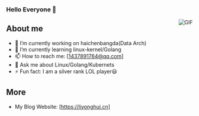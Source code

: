 ### Hello Everyone 👋
<img align="right" alt="GIF" src="https://raw.githubusercontent.com/JoeyBling/JoeyBling/master/pic/pusheencode.gif" />

## About me
- 🔭 I’m currently working on haichenbangda(Data Arch)
- 🌱 I’m currently learning linux-kernel/Golang
- 📫 How to reach me: [1437891764@qq.com]
- 💬 Ask me about Linux/Golang/Kubernets
- ⚡ Fun fact: I am a silver rank LOL player😃
## More
- My Blog Website: [https://liyonghui.cn]
<!--
**yonghuili1/yonghuili1** is a ✨ _special_ ✨ repository because its `README.md` (this file) appears on your GitHub profile.

Here are some ideas to get you started:

- 🔭 I’m currently working on ...
- 🌱 I’m currently learning ...
- 👯 I’m looking to collaborate on ...
- 🤔 I’m looking for help with ...
- 💬 Ask me about ...
- 📫 How to reach me: ...
- 😄 Pronouns: ...
- ⚡ Fun fact: ...
-->
